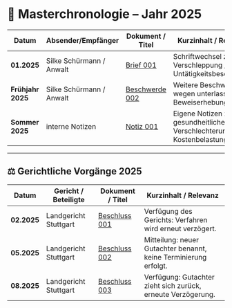 # 📑 Masterchronologie – Jahr 2025

| Datum              | Absender/Empfänger        | Dokument / Titel | Kurzinhalt / Relevanz |
|--------------------|---------------------------|------------------|-----------------------|
| **01.2025**        | Silke Schürmann / Anwalt  | [Brief 001](schreiben/brief_001.pdf) | Schriftwechsel zu Verschleppung / Untätigkeitsbeschwerde. |
| **Frühjahr 2025**  | Silke Schürmann / Anwalt  | [Beschwerde 002](schreiben/beschwerde_002.pdf) | Weitere Beschwerde wegen unterlassener Beweiserhebung. |
| **Sommer 2025**    | interne Notizen           | [Notiz 001](notizen/notiz_001.pdf) | Eigene Notizen zur gesundheitlichen Verschlechterung und Kostenbelastung. |

---

## ⚖️ Gerichtliche Vorgänge 2025

| Datum              | Gericht / Beteiligte      | Dokument / Titel | Kurzinhalt / Relevanz |
|--------------------|---------------------------|------------------|-----------------------|
| **02.2025**        | Landgericht Stuttgart     | [Beschluss 001](schreiben/beschluss_2025_001.pdf) | Verfügung des Gerichts: Verfahren wird erneut verzögert. |
| **05.2025**        | Landgericht Stuttgart     | [Beschluss 002](schreiben/beschluss_2025_002.pdf) | Mitteilung: neuer Gutachter benannt, keine Terminierung erfolgt. |
| **08.2025**        | Landgericht Stuttgart     | [Beschluss 003](schreiben/beschluss_2025_003.pdf) | Verfügung: Gutachter zieht sich zurück, erneute Verzögerung. |
